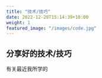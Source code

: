 ```yaml
---
title: "技术/技巧"
date: 2022-12-20T15:14:39+10:00
weight: 1
featured_image: "/images/code.jpg"
---
```


## 分享好的技术/技巧

有关最近我所学的
